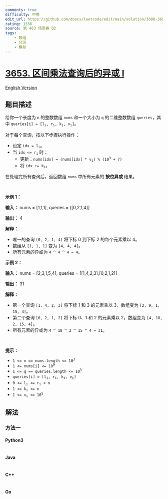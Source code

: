 ```yaml
---
comments: true
difficulty: 中等
edit_url: https://github.com/doocs/leetcode/edit/main/solution/3600-3699/3653.XOR%20After%20Range%20Multiplication%20Queries%20I/README.md
rating: 1556
source: 第 463 场周赛 Q2
tags:
    - 数组
    - 分治
    - 模拟
---
```


<!-- problem:start -->

# [3653. 区间乘法查询后的异或 I](https://leetcode.cn/problems/xor-after-range-multiplication-queries-i)

[English Version](/solution/3600-3699/3653.XOR%20After%20Range%20Multiplication%20Queries%20I/README_EN.md)

## 题目描述

<!-- description:start -->

<p>给你一个长度为 <code>n</code> 的整数数组 <code>nums</code> 和一个大小为 <code>q</code> 的二维整数数组 <code>queries</code>，其中 <code>queries[i] = [l<sub>i</sub>, r<sub>i</sub>, k<sub>i</sub>, v<sub>i</sub>]</code>。</p>

<p>对于每个查询，按以下步骤执行操作：</p>

<ul>
	<li>设定 <code>idx = l<sub>i</sub></code>。</li>
	<li>当 <code>idx &lt;= r<sub>i</sub></code> 时：
	<ul>
		<li>更新：<code>nums[idx] = (nums[idx] * v<sub>i</sub>) % (10<sup>9</sup> + 7)</code></li>
		<li>将 <code>idx += k<sub>i</sub></code>。</li>
	</ul>
	</li>
</ul>

<p>在处理完所有查询后，返回数组 <code>nums</code> 中所有元素的&nbsp;<strong>按位异或&nbsp;</strong>结果。</p>

<p>&nbsp;</p>

<p><strong class="example">示例 1：</strong></p>

<div class="example-block">
<p><strong>输入：</strong> <span class="example-io">nums = [1,1,1], queries = [[0,2,1,4]]</span></p>

<p><strong>输出：</strong> <span class="example-io">4</span></p>

<p><strong>解释：</strong></p>

<ul>
	<li>唯一的查询 <code>[0, 2, 1, 4]</code> 将下标&nbsp;0 到下标&nbsp;2 的每个元素乘以 4。</li>
	<li>数组从 <code>[1, 1, 1]</code> 变为 <code>[4, 4, 4]</code>。</li>
	<li>所有元素的异或为 <code>4 ^ 4 ^ 4 = 4</code>。</li>
</ul>
</div>

<p><strong class="example">示例 2：</strong></p>

<div class="example-block">
<p><strong>输入：</strong> <span class="example-io">nums = [2,3,1,5,4], queries = [[1,4,2,3],[0,2,1,2]]</span></p>

<p><strong>输出：</strong> <span class="example-io">31</span></p>

<p><strong>解释：</strong></p>

<ul>
	<li>第一个查询 <code>[1, 4, 2, 3]</code> 将下标&nbsp;1 和 3 的元素乘以 3，数组变为 <code>[2, 9, 1, 15, 4]</code>。</li>
	<li>第二个查询 <code>[0, 2, 1, 2]</code> 将下标&nbsp;0、1 和 2 的元素乘以 2，数组变为 <code>[4, 18, 2, 15, 4]</code>。</li>
	<li>所有元素的异或为 <code>4 ^ 18 ^ 2 ^ 15 ^ 4 = 31</code>。</li>
</ul>
</div>

<p>&nbsp;</p>

<p><strong>提示：</strong></p>

<ul>
	<li><code>1 &lt;= n == nums.length &lt;= 10<sup>3</sup></code></li>
	<li><code>1 &lt;= nums[i] &lt;= 10<sup>9</sup></code></li>
	<li><code>1 &lt;= q == queries.length &lt;= 10<sup>3</sup></code></li>
	<li><code>queries[i] = [l<sub>i</sub>, r<sub>i</sub>, k<sub>i</sub>, v<sub>i</sub>]</code></li>
	<li><code>0 &lt;= l<sub>i</sub> &lt;= r<sub>i</sub> &lt; n</code></li>
	<li><code>1 &lt;= k<sub>i</sub> &lt;= n</code></li>
	<li><code>1 &lt;= v<sub>i</sub> &lt;= 10<sup>5</sup></code></li>
</ul>

<!-- description:end -->

## 解法

<!-- solution:start -->

### 方法一

<!-- tabs:start -->

#### Python3

```python

```

#### Java

```java

```

#### C++

```cpp

```

#### Go

```go

```

<!-- tabs:end -->

<!-- solution:end -->

<!-- problem:end -->
